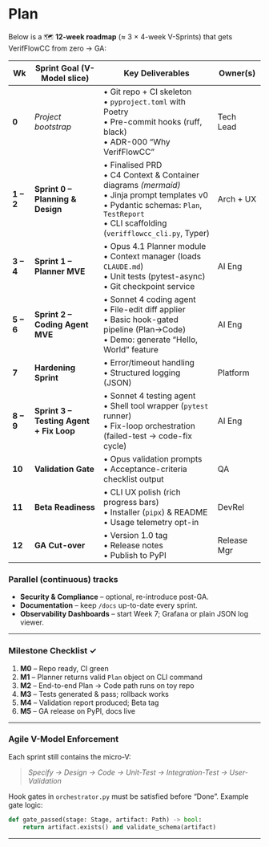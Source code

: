 # Plan

Below is a 🗺 **12-week roadmap** (≈ 3 × 4-week V-Sprints) that gets VerifFlowCC from zero → GA:

| Wk        | Sprint Goal (V-Model slice)             | Key Deliverables                                                                                                                                                                               | Owner(s)    |
| --------- | --------------------------------------- | ---------------------------------------------------------------------------------------------------------------------------------------------------------------------------------------------- | ----------- |
| **0**     | *Project bootstrap*                     | • Git repo + CI skeleton<br>• `pyproject.toml` with Poetry<br>• Pre-commit hooks (ruff, black)<br>• ADR-000 “Why VerifFlowCC”                                                                  | Tech Lead   |
| **1 – 2** | **Sprint 0 – Planning & Design**        | • Finalised PRD<br>• C4 Context & Container diagrams *(mermaid)*<br>• Jinja prompt templates v0<br>• Pydantic schemas: `Plan`, `TestReport`<br>• CLI scaffolding (`verifflowcc_cli.py`, Typer) | Arch + UX   |
| **3 – 4** | **Sprint 1 – Planner MVE**              | • Opus 4.1 Planner module<br>• Context manager (loads `CLAUDE.md`)<br>• Unit tests (pytest-async)<br>• Git checkpoint service                                                                  | AI Eng      |
| **5 – 6** | **Sprint 2 – Coding Agent MVE**         | • Sonnet 4 coding agent<br>• File-edit diff applier<br>• Basic hook-gated pipeline (Plan→Code)<br>• Demo: generate “Hello, World” feature                                                      | AI Eng      |
| **7**     | **Hardening Sprint**                    | • Error/timeout handling<br>• Structured logging (JSON)                                                                                                                                        | Platform    |
| **8 – 9** | **Sprint 3 – Testing Agent + Fix Loop** | • Sonnet 4 testing agent<br>• Shell tool wrapper (`pytest` runner)<br>• Fix-loop orchestration (failed-test → code-fix cycle)                                                                  | AI Eng      |
| **10**    | **Validation Gate**                     | • Opus validation prompts<br>• Acceptance-criteria checklist output                                                                                                                            | QA          |
| **11**    | **Beta Readiness**                      | • CLI UX polish (rich progress bars)<br>• Installer (`pipx`) & README<br>• Usage telemetry opt-in                                                                                              | DevRel      |
| **12**    | **GA Cut-over**                         | • Version 1.0 tag<br>• Release notes<br>• Publish to PyPI                                                                                                                                      | Release Mgr |

### Parallel (continuous) tracks

* **Security & Compliance** – optional, re-introduce post-GA.
* **Documentation** – keep `/docs` up-to-date every sprint.
* **Observability Dashboards** – start Week 7; Grafana or plain JSON log viewer.

---

### Milestone Checklist ✓

1. **M0** – Repo ready, CI green
2. **M1** – Planner returns valid `Plan` object on CLI command
3. **M2** – End-to-end Plan → Code path runs on toy repo
4. **M3** – Tests generated & pass; rollback works
5. **M4** – Validation report produced; Beta tag
6. **M5** – GA release on PyPI, docs live

---

### Agile V-Model Enforcement

Each sprint still contains the micro-V:

> *Specify → Design → Code → Unit-Test → Integration-Test → User-Validation*

Hook gates in `orchestrator.py` must be satisfied before “Done”. Example gate logic:

```python
def gate_passed(stage: Stage, artifact: Path) -> bool:
    return artifact.exists() and validate_schema(artifact)
```

---